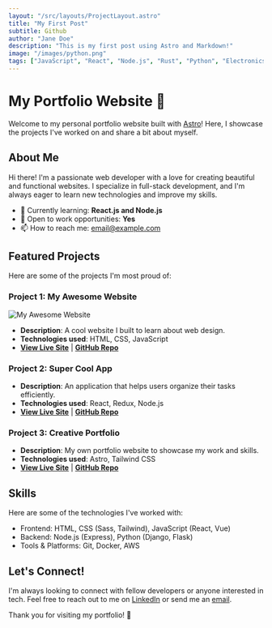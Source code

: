 ```yaml
---
layout: "/src/layouts/ProjectLayout.astro"
title: "My First Post"
subtitle: Github
author: "Jane Doe"
description: "This is my first post using Astro and Markdown!"
image: "/images/python.png"
tags: ["JavaScript", "React", "Node.js", "Rust", "Python", "Electronics", "Virtual Reality"]
---
```


# My Portfolio Website 🚀

Welcome to my personal portfolio website built with [Astro](https://astro.build)! Here, I showcase the projects I've worked on and share a bit about myself.

## About Me

Hi there! I'm a passionate web developer with a love for creating beautiful and functional websites. I specialize in full-stack development, and I'm always eager to learn new technologies and improve my skills. 

- 🌱 Currently learning: **React.js and Node.js**
- 💼 Open to work opportunities: **Yes**
- 📫 How to reach me: [email@example.com](mailto:email@example.com)

## Featured Projects

Here are some of the projects I'm most proud of:

### Project 1: My Awesome Website

![My Awesome Website](https://via.placeholder.com/500 "My Awesome Website")

- **Description**: A cool website I built to learn about web design.
- **Technologies used**: HTML, CSS, JavaScript
- **[View Live Site](#)** | **[GitHub Repo](#)**

### Project 2: Super Cool App

- **Description**: An application that helps users organize their tasks efficiently.
- **Technologies used**: React, Redux, Node.js
- **[View Live Site](#)** | **[GitHub Repo](#)**

### Project 3: Creative Portfolio

- **Description**: My own portfolio website to showcase my work and skills.
- **Technologies used**: Astro, Tailwind CSS
- **[View Live Site](#)** | **[GitHub Repo](#)**

## Skills

Here are some of the technologies I've worked with:

- Frontend: HTML, CSS (Sass, Tailwind), JavaScript (React, Vue)
- Backend: Node.js (Express), Python (Django, Flask)
- Tools & Platforms: Git, Docker, AWS

## Let's Connect!

I'm always looking to connect with fellow developers or anyone interested in tech. Feel free to reach out to me on [LinkedIn](#) or send me an [email](mailto:email@example.com).

Thank you for visiting my portfolio! 🎉
